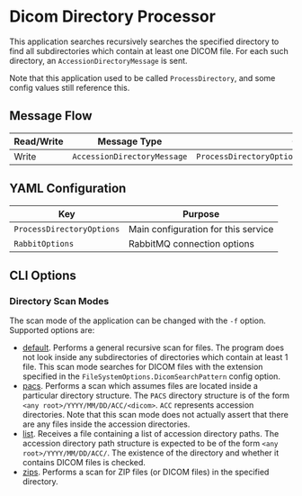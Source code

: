 # Dicom Directory Processor

This application searches recursively searches the specified directory to find all subdirectories which contain at least one DICOM file. For each such directory, an `AccessionDirectoryMessage` is sent.

Note that this application used to be called `ProcessDirectory`, and some config values still reference this.

## Message Flow

| Read/Write | Message Type                | Config Property                                             |
| ---------- | --------------------------- | ----------------------------------------------------------- |
| Write      | `AccessionDirectoryMessage` | `ProcessDirectoryOptions.AccessionDirectoryProducerOptions` |

## YAML Configuration

| Key                       | Purpose                             |
| ------------------------- | ----------------------------------- |
| `ProcessDirectoryOptions` | Main configuration for this service |
| `RabbitOptions`           | RabbitMQ connection options         |

## CLI Options

### Directory Scan Modes

The scan mode of the application can be changed with the `-f` option. Supported options are:

- [default](/src/SmiServices/Applications/DicomDirectoryProcessor/DirectoryFinders/BasicDicomDirectoryFinder.cs). Performs a general recursive scan for files. The program does not look inside any subdirectories of directories which contain at least 1 file. This scan mode searches for DICOM files with the extension specified in the `FileSystemOptions.DicomSearchPattern` config option.
- [pacs](/src/SmiServices/Applications/DicomDirectoryProcessor/DirectoryFinders/PacsDirectoryFinder.cs). Performs a scan which assumes files are located inside a particular directory structure. The `PACS` directory structure is of the form `<any root>/YYYY/MM/DD/ACC/<dicom>`. `ACC` represents accession directories. Note that this scan mode does not actually assert that there are any files inside the accession directories.
- [list](/src/SmiServices/Applications/DicomDirectoryProcessor/DirectoryFinders/AccessionDirectoryLister.cs). Receives a file containing a list of accession directory paths. The accession directory path structure is expected to be of the form `<any root>/YYYY/MM/DD/ACC/`. The existence of the directory and whether it contains DICOM files is checked.
- [zips](/src/SmiServices/Applications/DicomDirectoryProcessor/DirectoryFinders/ZipDicomDirectoryFinder.cs). Performs a scan for ZIP files (or DICOM files) in the specified directory.
